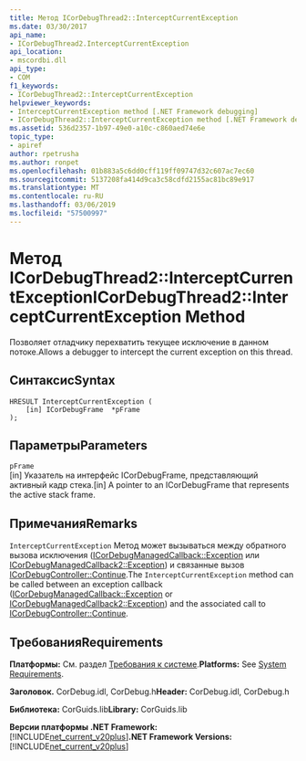 ```yaml
---
title: Метод ICorDebugThread2::InterceptCurrentException
ms.date: 03/30/2017
api_name:
- ICorDebugThread2.InterceptCurrentException
api_location:
- mscordbi.dll
api_type:
- COM
f1_keywords:
- ICorDebugThread2::InterceptCurrentException
helpviewer_keywords:
- InterceptCurrentException method [.NET Framework debugging]
- ICorDebugThread2::InterceptCurrentException method [.NET Framework debugging]
ms.assetid: 536d2357-1b97-49e0-a10c-c860aed74e6e
topic_type:
- apiref
author: rpetrusha
ms.author: ronpet
ms.openlocfilehash: 01b883a5c6dd0cff119ff09747d32c607ac7ec60
ms.sourcegitcommit: 5137208fa414d9ca3c58cdfd2155ac81bc89e917
ms.translationtype: MT
ms.contentlocale: ru-RU
ms.lasthandoff: 03/06/2019
ms.locfileid: "57500997"
---
```

# <a name="icordebugthread2interceptcurrentexception-method"></a><span data-ttu-id="0809d-102">Метод ICorDebugThread2::InterceptCurrentException</span><span class="sxs-lookup"><span data-stu-id="0809d-102">ICorDebugThread2::InterceptCurrentException Method</span></span>
<span data-ttu-id="0809d-103">Позволяет отладчику перехватить текущее исключение в данном потоке.</span><span class="sxs-lookup"><span data-stu-id="0809d-103">Allows a debugger to intercept the current exception on this thread.</span></span>  
  
## <a name="syntax"></a><span data-ttu-id="0809d-104">Синтаксис</span><span class="sxs-lookup"><span data-stu-id="0809d-104">Syntax</span></span>  
  
```  
HRESULT InterceptCurrentException (  
    [in] ICorDebugFrame  *pFrame  
);  
```  
  
## <a name="parameters"></a><span data-ttu-id="0809d-105">Параметры</span><span class="sxs-lookup"><span data-stu-id="0809d-105">Parameters</span></span>  
 `pFrame`  
 <span data-ttu-id="0809d-106">[in] Указатель на интерфейс ICorDebugFrame, представляющий активный кадр стека.</span><span class="sxs-lookup"><span data-stu-id="0809d-106">[in] A pointer to an ICorDebugFrame that represents the active stack frame.</span></span>  
  
## <a name="remarks"></a><span data-ttu-id="0809d-107">Примечания</span><span class="sxs-lookup"><span data-stu-id="0809d-107">Remarks</span></span>  
 <span data-ttu-id="0809d-108">`InterceptCurrentException` Метод может вызываться между обратного вызова исключения ([ICorDebugManagedCallback::Exception](../../../../docs/framework/unmanaged-api/debugging/icordebugmanagedcallback-exception-method.md) или [ICorDebugManagedCallback2::Exception](../../../../docs/framework/unmanaged-api/debugging/icordebugmanagedcallback2-exception-method.md)) и связанные вызов [ICorDebugController::Continue](../../../../docs/framework/unmanaged-api/debugging/icordebugcontroller-continue-method.md).</span><span class="sxs-lookup"><span data-stu-id="0809d-108">The `InterceptCurrentException` method can be called between an exception callback ([ICorDebugManagedCallback::Exception](../../../../docs/framework/unmanaged-api/debugging/icordebugmanagedcallback-exception-method.md) or [ICorDebugManagedCallback2::Exception](../../../../docs/framework/unmanaged-api/debugging/icordebugmanagedcallback2-exception-method.md)) and the associated call to [ICorDebugController::Continue](../../../../docs/framework/unmanaged-api/debugging/icordebugcontroller-continue-method.md).</span></span>  
  
## <a name="requirements"></a><span data-ttu-id="0809d-109">Требования</span><span class="sxs-lookup"><span data-stu-id="0809d-109">Requirements</span></span>  
 <span data-ttu-id="0809d-110">**Платформы:** См. раздел [Требования к системе](../../../../docs/framework/get-started/system-requirements.md).</span><span class="sxs-lookup"><span data-stu-id="0809d-110">**Platforms:** See [System Requirements](../../../../docs/framework/get-started/system-requirements.md).</span></span>  
  
 <span data-ttu-id="0809d-111">**Заголовок.** CorDebug.idl, CorDebug.h</span><span class="sxs-lookup"><span data-stu-id="0809d-111">**Header:** CorDebug.idl, CorDebug.h</span></span>  
  
 <span data-ttu-id="0809d-112">**Библиотека:** CorGuids.lib</span><span class="sxs-lookup"><span data-stu-id="0809d-112">**Library:** CorGuids.lib</span></span>  
  
 <span data-ttu-id="0809d-113">**Версии платформы .NET Framework:** [!INCLUDE[net_current_v20plus](../../../../includes/net-current-v20plus-md.md)]</span><span class="sxs-lookup"><span data-stu-id="0809d-113">**.NET Framework Versions:** [!INCLUDE[net_current_v20plus](../../../../includes/net-current-v20plus-md.md)]</span></span>
